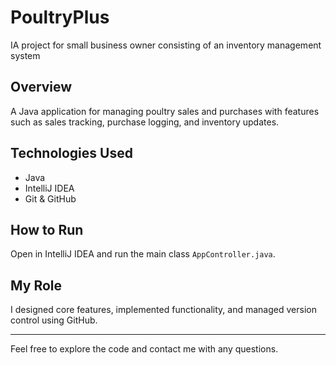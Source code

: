 # PoultryPlus
IA project for small business owner consisting of an inventory management system
## Overview
A Java application for managing poultry sales and purchases with features such as sales tracking, purchase logging, and inventory updates.

## Technologies Used
- Java
- IntelliJ IDEA
- Git & GitHub

## How to Run
Open in IntelliJ IDEA and run the main class `AppController.java`.

## My Role
I designed core features, implemented functionality, and managed version control using GitHub.

---

Feel free to explore the code and contact me with any questions.
